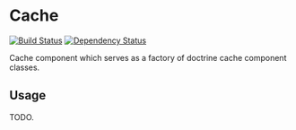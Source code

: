 # Cache

[![Build Status](https://travis-ci.org/ironedgesoftware/cache.svg?branch=master)](https://travis-ci.org/ironedgesoftware/cache)
[![Dependency Status](https://www.versioneye.com/user/projects/5689529feb4f47003c000fc6/badge.svg?style=flat)](https://www.versioneye.com/user/projects/5689529feb4f47003c000fc6)

Cache component which serves as a factory of doctrine cache component classes.

## Usage

TODO.
